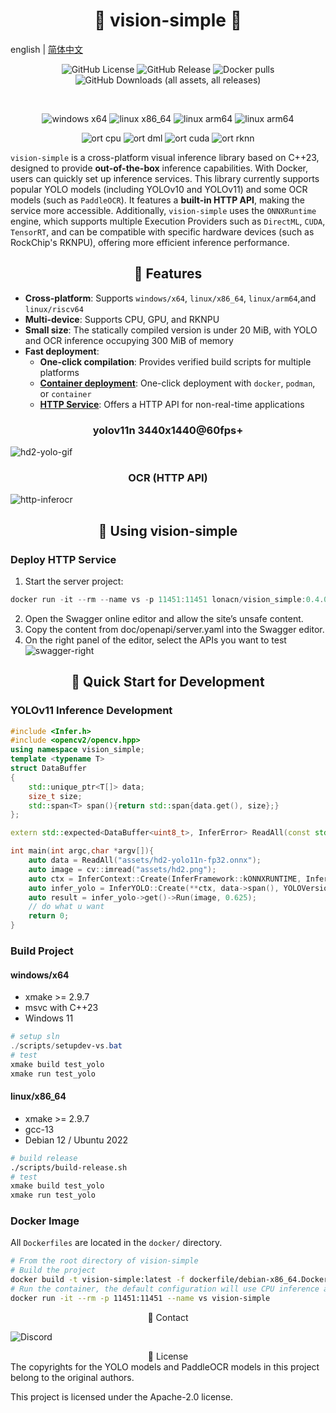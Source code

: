 # <div align="center">🚀 vision-simple 🚀</div>
english | [简体中文](./README.md)

<p align="center">
<a><img alt="GitHub License" src="https://img.shields.io/github/license/lona-cn/vision-simple"></a>
<a><img alt="GitHub Release" src="https://img.shields.io/github/v/release/lona-cn/vision-simple"></a>
<a><img alt="Docker pulls" src="https://img.shields.io/docker/pulls/lonacn/vision_simple"></a>
<a><img alt="GitHub Downloads (all assets, all releases)" src="https://img.shields.io/github/downloads/lona-cn/vision-simple/total"></a>
</p>
<p align="center">
<a><img alt="" src="https://img.shields.io/badge/yolo-v10-AD65F1.svg"></a>
<a><img alt="" src="https://img.shields.io/badge/yolo-v11-AD65F1.svg"></a>
<a><img alt="" src="https://img.shields.io/badge/paddle_ocr-v4-2932DF.svg"></a>
</p>

<p align="center">
<a><img alt="windows x64" src="https://img.shields.io/badge/windows-x64-brightgreen.svg"></a>
<a><img alt="linux x86_64" src="https://img.shields.io/badge/linux-x86_64-brightgreen.svg"></a>
<a><img alt="linux arm64" src="https://img.shields.io/badge/linux-arm64-brightgreen.svg"></a>
<a><img alt="linux arm64" src="https://img.shields.io/badge/linux-riscv64-brightgreen.svg"></a>
</p>

<p align="center">
<a><img alt="ort cpu" src="https://img.shields.io/badge/ort-cpu-880088.svg"></a>
<a><img alt="ort dml" src="https://img.shields.io/badge/ort-dml-blue.svg"></a>
<a><img alt="ort cuda" src="https://img.shields.io/badge/ort-cuda-green.svg"></a>
<a><img alt="ort rknn" src="https://img.shields.io/badge/ort-rknn-white.svg"></a>
</p>

`vision-simple` is a cross-platform visual inference library based on C++23, designed to provide **out-of-the-box** inference capabilities. With Docker, users can quickly set up inference services. This library currently supports popular YOLO models (including YOLOv10 and YOLOv11) and some OCR models (such as `PaddleOCR`). It features a **built-in HTTP API**, making the service more accessible. Additionally, `vision-simple` uses the `ONNXRuntime` engine, which supports multiple Execution Providers such as `DirectML`, `CUDA`, `TensorRT`, and can be compatible with specific hardware devices (such as RockChip's RKNPU), offering more efficient inference performance.

## <div align="center">🚀 Features </div>
- **Cross-platform**: Supports `windows/x64`, `linux/x86_64`, `linux/arm64`,and `linux/riscv64`
- **Multi-device**: Supports CPU, GPU, and RKNPU
- **Small size**: The statically compiled version is under 20 MiB, with YOLO and OCR inference occupying 300 MiB of memory
- **Fast deployment**:
  - **One-click compilation**: Provides verified build scripts for multiple platforms
  - **[Container deployment](https://hub.docker.com/r/lonacn/vision_simple)**: One-click deployment with `docker`, `podman`, or `container`
  - **[HTTP Service](doc/openapi/server.yaml)**: Offers a HTTP API for non-real-time applications

### <div align="center"> yolov11n 3440x1440@60fps+ </div>
![hd2-yolo-gif](doc/images/hd2-yolo.gif)

### <div align="center"> OCR (HTTP API) </div>

![http-inferocr](doc/images/http-inferocr.png)
## <div align="center">🚀 Using vision-simple </div>
### Deploy HTTP Service
1. Start the server project:
```powershell
docker run -it --rm --name vs -p 11451:11451 lonacn/vision_simple:0.4.0-cpu-x86_64
```
2. Open the Swagger online editor and allow the site’s unsafe content.
3. Copy the content from doc/openapi/server.yaml into the Swagger editor.
4. On the right panel of the editor, select the APIs you want to test
![swagger-right](doc/images/swagger-right.png)

## <div align="center">🚀 Quick Start for Development </div>
### YOLOv11 Inference Development
```cpp
#include <Infer.h>
#include <opencv2/opencv.hpp>
using namespace vision_simple;
template <typename T>
struct DataBuffer
{
    std::unique_ptr<T[]> data;
    size_t size;
    std::span<T> span(){return std::span{data.get(), size};}
};

extern std::expected<DataBuffer<uint8_t>, InferError> ReadAll(const std::string& path);

int main(int argc,char *argv[]){
    auto data = ReadAll("assets/hd2-yolo11n-fp32.onnx");
    auto image = cv::imread("assets/hd2.png");
    auto ctx = InferContext::Create(InferFramework::kONNXRUNTIME, InferEP::kDML);
    auto infer_yolo = InferYOLO::Create(**ctx, data->span(), YOLOVersion::kV11);
    auto result = infer_yolo->get()->Run(image, 0.625);
    // do what u want
    return 0;
}
```
### Build Project
#### windows/x64
- xmake >= 2.9.7
- msvc with C++23
- Windows 11
```powershell
# setup sln
./scripts/setupdev-vs.bat
# test
xmake build test_yolo
xmake run test_yolo
```
#### linux/x86_64
- xmake >= 2.9.7
- gcc-13
- Debian 12 / Ubuntu 2022
```sh
# build release
./scripts/build-release.sh
# test
xmake build test_yolo
xmake run test_yolo
```
### Docker Image
All `Dockerfiles` are located in the `docker/` directory.
```sh
# From the root directory of vision-simple
# Build the project
docker build -t vision-simple:latest -f dockerfile/debian-x86_64.Dockerfile .
# Run the container, the default configuration will use CPU inference and listen on port 11451
docker run -it --rm -p 11451:11451 --name vs vision-simple
```

<div align="center">🚀 Contact</div>

![Discord](https://img.shields.io/discord/1327875843581808640)

<div align="center">📄 License</div>
The copyrights for the YOLO models and PaddleOCR models in this project belong to the original authors.

This project is licensed under the Apache-2.0 license.